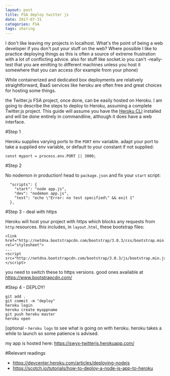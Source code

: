 ```yaml
---
layout: post
title: FSA deploy twitter js
date: 2017-07-31
categories: FSA
tags: sharing
---
```


I don't like leaving my projects in localhost. What's the point of being a web developer if you don't put your stuff on the web? Where possible I like to practice deploying things as this is often a source of extreme frustration with a lot of conflicting advice. also for stuff like socket.io you can't -really- test that you are emitting to different machines unless you host it somewhere that you can access (for example from your phone)

While containerized and dedicated box deployments are relatively straightforward, BaaS services like heroku are often free and great choices for hosting some things.

the Twitter.js FSA project, once done, can be easily hosted on Heroku. I am going to describe the steps to deploy to Heroku, assuming a complete Twitter.js project. This guide will assume you have the [Heroku CLI](https://devcenter.heroku.com/articles/heroku-cli) installed and will be done entirely in commandline, although it does have a web interface.

#Step 1

Heroku supplies varying ports to the `PORT` env variable. adapt your port to take a supplied env variable, or default to your constant if not supplied:

```
const myport = process.env.PORT || 3000;
```

#Step 2

No nodemon in production! head to `package.json` and fix your `start` script:

```
  "scripts": {
    "start": "node app.js",
    "dev": "nodemon app.js",
    "test": "echo \"Error: no test specified\" && exit 1"
  },
```

#Step 3 - deal with https

Heroku will host your project with https which blocks any requests from `http` resources. this includes, in `layout.html`, these bootstrap files:

```
<link href="http://netdna.bootstrapcdn.com/bootstrap/3.0.3/css/bootstrap.min.css" rel="stylesheet">
...
<script src="http://netdna.bootstrapcdn.com/bootstrap/3.0.3/js/bootstrap.min.js"></script>
```
you need to switch these to https versions. good ones available at <https://www.bootstrapcdn.com/>

#Step 4 - DEPLOY!

```
git add .
git commit -m "deploy"
heroku login
heroku create myappname
git push heroku master
heroku open
```

[optional - `heroku logs` to see what is going on with heroku. heroku takes a while to launch so some patience is advised.

my app is hosted here: <https://swyx-twitterjs.herokuapp.com/>

#Relevant readings

- <https://devcenter.heroku.com/articles/deploying-nodejs>
- <https://scotch.io/tutorials/how-to-deploy-a-node-js-app-to-heroku>
